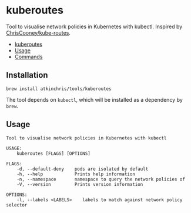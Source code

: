# kuberoutes

Tool to visualise network policies in Kubernetes with kubectl. Inspired by [ChrisCooney/kube-routes](https://github.com/ChrisCooney/kube-routes).

- [kuberoutes](#kuberoutes)
- [Usage](#usage)
- [Commands](#commands)

## Installation

```sh-session
brew install atkinchris/tools/kuberoutes
```

The tool depends on `kubectl`, which will be installed as a dependency by `brew`.

## Usage

```sh-session
Tool to visualise network policies in Kubernetes with kubectl

USAGE:
    kuberoutes [FLAGS] [OPTIONS]

FLAGS:
    -d, --default-deny    pods are isolated by default
    -h, --help            Prints help information
    -n, --namespace       namespace to query the network policies of
    -V, --version         Prints version information

OPTIONS:
    -l, --labels <LABELS>    labels to match against network policy selector
```

